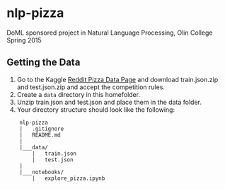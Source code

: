 # nlp-pizza
DoML sponsored project in Natural Language Processing, Olin College Spring 2015

## Getting the Data
1. Go to the Kaggle [Reddit Pizza Data Page](http://www.kaggle.com/c/random-acts-of-pizza/download/train.json.zip) and download train.json.zip and test.json.zip and accept the competition rules.
2. Create a `data` directory in this homefolder.
3. Unzip train.json and test.json and place them in the data folder.
4. Your directory structure should look like the following: 
	
```
	nlp-pizza
	|   .gitignore
	|   README.md
	|
	|___data/
	    |   train.json
	    |   test.json
	|
	|___notebooks/
	    |   explore_pizza.ipynb

```
